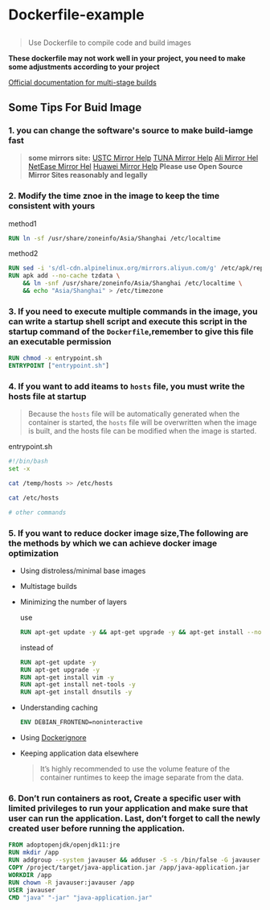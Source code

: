 # Dockerfile-example

[](https://github.com/doublewaters)

##
> Use Dockerfile to compile code and build images

__These dockerfile may not work well in your project, you need to make some adjustments according to your project__

[Official documentation for multi-stage builds](https://docs.docker.com/develop/develop-images/multistage-build/)

## Some Tips For Buid Image
### 1. you can change the software's source to make build-iamge fast

> __some mirrors site:__
> [USTC Mirror Help](http://mirrors.ustc.edu.cn/help/)
> [TUNA Mirror Help](https://mirrors.tuna.tsinghua.edu.cn/help/)
> [Ali Mirror Hel](https://developer.aliyun.com/mirror/)
> [NetEase Mirror Hel](http://mirrors.163.com/)
> [Huawei Mirror Help](https://mirrors.huaweicloud.com/home)
> __Please use Open Source Mirror Sites reasonably and legally__

### 2. Modify the time znoe in the image to keep the time consistent with yours

method1
```Dockerfile
RUN ln -sf /usr/share/zoneinfo/Asia/Shanghai /etc/localtime
```
method2
```Dockerfile
RUN sed -i 's/dl-cdn.alpinelinux.org/mirrors.aliyun.com/g' /etc/apk/repositories
RUN apk add --no-cache tzdata \
    && ln -snf /usr/share/zoneinfo/Asia/Shanghai /etc/localtime \
    && echo "Asia/Shanghai" > /etc/timezone
```

### 3. If you need to execute multiple commands in the image, you can write a startup shell script and execute this script in the startup command of the `Dockerfile`,remember to give this file an executable permission

```Dockerfile
RUN chmod -x entrypoint.sh
ENTRYPOINT ["entrypoint.sh"]
```

### 4. If you want to add iteams to `hosts` file, you must write the hosts file at startup

> Because the `hosts` file will be automatically generated when the container is started, the `hosts` file will be overwritten when the image is built, and the hosts file can be modified when the image is started.


entrypoint.sh
```sh
#!/bin/bash
set -x

cat /temp/hosts >> /etc/hosts

cat /etc/hosts

# other commands
```

### 5. If you want to reduce docker image size,The following are the methods by which we can achieve docker image optimization
+ Using distroless/minimal base images

+ Multistage builds

+ Minimizing the number of layers

    use 
    ```Dockerfile
    RUN apt-get update -y && apt-get upgrade -y && apt-get install --no-install-recommends vim net-tools dnsutils -y
    ``` 
    instead of 
    ```Dockerfile
    RUN apt-get update -y
    RUN apt-get upgrade -y
    RUN apt-get install vim -y
    RUN apt-get install net-tools -y
    RUN apt-get install dnsutils -y
    ```

+ Understanding caching
    ```Dockerfile
    ENV DEBIAN_FRONTEND=noninteractive
    ```

+ Using [Dockerignore](https://docs.docker.com/engine/reference/builder/#dockerignore-file)

+ Keeping application data elsewhere
    > It’s highly recommended to use the volume feature of the container runtimes to keep the image separate from the data.

### 6. Don’t run containers as root, Create a specific user with limited privileges to run your application and make sure that user can run the application. Last, don’t forget to call the newly created user before running the application.

```Dockerfile
FROM adoptopenjdk/openjdk11:jre
RUN mkdir /app
RUN addgroup --system javauser && adduser -S -s /bin/false -G javauser javauser
COPY /project/target/java-application.jar /app/java-application.jar
WORKDIR /app
RUN chown -R javauser:javauser /app
USER javauser
CMD "java" "-jar" "java-application.jar"
```
